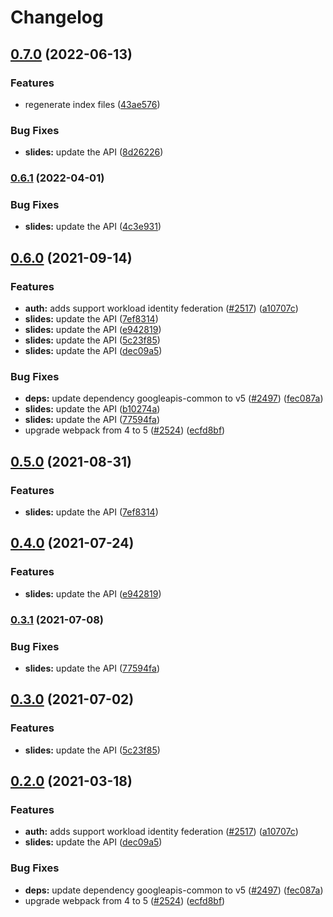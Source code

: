 # Changelog

## [0.7.0](https://github.com/googleapis/google-api-nodejs-client/compare/slides-v0.6.1...slides-v0.7.0) (2022-06-13)


### Features

* regenerate index files ([43ae576](https://github.com/googleapis/google-api-nodejs-client/commit/43ae57651332bdf31af52ea3abb9e2934798a404))


### Bug Fixes

* **slides:** update the API ([8d26226](https://github.com/googleapis/google-api-nodejs-client/commit/8d262269dc9465f8ed74a7c4b9ecfcc7a6545c08))

### [0.6.1](https://github.com/googleapis/google-api-nodejs-client/compare/slides-v0.6.0...slides-v0.6.1) (2022-04-01)


### Bug Fixes

* **slides:** update the API ([4c3e931](https://github.com/googleapis/google-api-nodejs-client/commit/4c3e9310fe4faf8ca1b22c92af01576d57c8b4fe))

## [0.6.0](https://www.github.com/googleapis/google-api-nodejs-client/compare/slides-v0.5.0...slides-v0.6.0) (2021-09-14)


### Features

* **auth:** adds support workload identity federation ([#2517](https://www.github.com/googleapis/google-api-nodejs-client/issues/2517)) ([a10707c](https://www.github.com/googleapis/google-api-nodejs-client/commit/a10707c477759e7c9ef6360a2fe800856fb600c1))
* **slides:** update the API ([7ef8314](https://www.github.com/googleapis/google-api-nodejs-client/commit/7ef8314c55e53f84a49f2cb182cf40753ec3d7ec))
* **slides:** update the API ([e942819](https://www.github.com/googleapis/google-api-nodejs-client/commit/e94281991063194424eb53dc3e7e55e6ed1e8646))
* **slides:** update the API ([5c23f85](https://www.github.com/googleapis/google-api-nodejs-client/commit/5c23f850a1edbdf9dabc75cb742514e02755aa79))
* **slides:** update the API ([dec09a5](https://www.github.com/googleapis/google-api-nodejs-client/commit/dec09a553fdbaf84f7c7fd61a5b02e844b2fa4d2))


### Bug Fixes

* **deps:** update dependency googleapis-common to v5 ([#2497](https://www.github.com/googleapis/google-api-nodejs-client/issues/2497)) ([fec087a](https://www.github.com/googleapis/google-api-nodejs-client/commit/fec087abcf3d994dd41c3ffa0a0c12b1f9f09dae))
* **slides:** update the API ([b10274a](https://www.github.com/googleapis/google-api-nodejs-client/commit/b10274a6744d896b1c50e5665ba110bf09c4e97e))
* **slides:** update the API ([77594fa](https://www.github.com/googleapis/google-api-nodejs-client/commit/77594fa6224ed331af32ceb31a12962fef1126d2))
* upgrade webpack from 4 to 5  ([#2524](https://www.github.com/googleapis/google-api-nodejs-client/issues/2524)) ([ecfd8bf](https://www.github.com/googleapis/google-api-nodejs-client/commit/ecfd8bfcd06e1beabff7ec9a8c4000222379eb8d))

## [0.5.0](https://www.github.com/googleapis/google-api-nodejs-client/compare/slides-v0.4.0...slides-v0.5.0) (2021-08-31)


### Features

* **slides:** update the API ([7ef8314](https://www.github.com/googleapis/google-api-nodejs-client/commit/7ef8314c55e53f84a49f2cb182cf40753ec3d7ec))

## [0.4.0](https://www.github.com/googleapis/google-api-nodejs-client/compare/slides-v0.3.1...slides-v0.4.0) (2021-07-24)


### Features

* **slides:** update the API ([e942819](https://www.github.com/googleapis/google-api-nodejs-client/commit/e94281991063194424eb53dc3e7e55e6ed1e8646))

### [0.3.1](https://www.github.com/googleapis/google-api-nodejs-client/compare/slides-v0.3.0...slides-v0.3.1) (2021-07-08)


### Bug Fixes

* **slides:** update the API ([77594fa](https://www.github.com/googleapis/google-api-nodejs-client/commit/77594fa6224ed331af32ceb31a12962fef1126d2))

## [0.3.0](https://www.github.com/googleapis/google-api-nodejs-client/compare/slides-v0.2.0...slides-v0.3.0) (2021-07-02)


### Features

* **slides:** update the API ([5c23f85](https://www.github.com/googleapis/google-api-nodejs-client/commit/5c23f850a1edbdf9dabc75cb742514e02755aa79))

## [0.2.0](https://www.github.com/googleapis/google-api-nodejs-client/compare/slides-v0.1.0...slides-v0.2.0) (2021-03-18)


### Features

* **auth:** adds support workload identity federation ([#2517](https://www.github.com/googleapis/google-api-nodejs-client/issues/2517)) ([a10707c](https://www.github.com/googleapis/google-api-nodejs-client/commit/a10707c477759e7c9ef6360a2fe800856fb600c1))
* **slides:** update the API ([dec09a5](https://www.github.com/googleapis/google-api-nodejs-client/commit/dec09a553fdbaf84f7c7fd61a5b02e844b2fa4d2))


### Bug Fixes

* **deps:** update dependency googleapis-common to v5 ([#2497](https://www.github.com/googleapis/google-api-nodejs-client/issues/2497)) ([fec087a](https://www.github.com/googleapis/google-api-nodejs-client/commit/fec087abcf3d994dd41c3ffa0a0c12b1f9f09dae))
* upgrade webpack from 4 to 5  ([#2524](https://www.github.com/googleapis/google-api-nodejs-client/issues/2524)) ([ecfd8bf](https://www.github.com/googleapis/google-api-nodejs-client/commit/ecfd8bfcd06e1beabff7ec9a8c4000222379eb8d))
